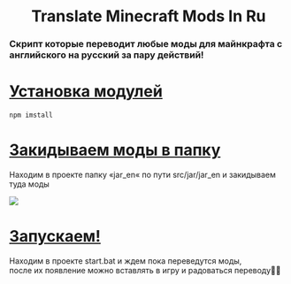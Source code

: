<h1 align="center">Translate Minecraft Mods In Ru</h1>
<h3>Скрипт которые переводит любые моды для майнкрафта с английского на русский за пару действий!<h3/>
  
# [Установка модулей](https://silent-lad.github.io/Vue2BaremetricsCalendar/#/)

`npm imstall`

# [Закидываем моды в папку](https://silent-lad.github.io/Vue2BaremetricsCalendar/#/)
<p >Находим в проекте папку «jar_en« по пути src/jar/jar_en и закидываем туда моды</p>
<img align="center"  src="https://github.com/T0mkaq/TranslateMinecraftModsInRu/assets/89329217/4637f9f6-2115-40f7-b28e-4aac7e7907bc?style=flat">

# [Запускаем!](https://silent-lad.github.io/Vue2BaremetricsCalendar/#/)
<p>Находим в проекте start.bat и ждем пока переведутся моды, <br/>после их появление можно вставлять в игру и радоваться переводу🎉🎉</p>

